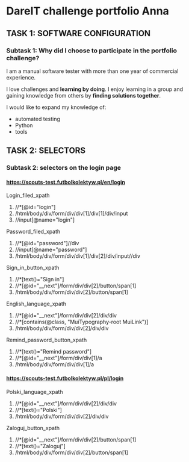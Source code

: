 # DareIT challenge portfolio Anna

## TASK 1: SOFTWARE CONFIGURATION

### Subtask 1: Why did I choose to participate in the portfolio challenge?

I am a manual software tester with more than one year of commercial experience.

I love challenges and **learning by doing**. I enjoy learning in a group and gaining knowledge from others by **finding
solutions together**.

I would like to expand my knowledge of:

* automated testing
* Python
* tools

## TASK 2: SELECTORS

### Subtask 2: selectors on the login page

#### https://scouts-test.futbolkolektyw.pl/en/login

Login_filed_xpath

1. //*[@id="login"]
2. /html/body/div/form/div/div[1]/div[1]/div/input
3. //input[@name="login"]

Password_filed_xpath

1. //*[@id="password"]//div
2. //input[@name="password"]
3. /html/body/div/form/div/div[1]/div[2]/div/input//div

Sign_in_button_xpath

1. //*[text()="Sign in"]
2. //*[@id="__next"]/form/div/div[2]/button/span[1]
3. /html/body/div/form/div/div[2]/button/span[1]

English_language_xpath

1. //*[@id="__next"]/form/div/div[2]/div/div
2. //*[contains(@class, "MuiTypography-root MuiLink")]
3. /html/body/div/form/div/div[2]/div/div

Remind_password_button_xpath

1. //*[text()="Remind password"]
2. //*[@id="__next"]/form/div/div[1]/a
3. /html/body/div/form/div/div[1]/a

#### https://scouts-test.futbolkolektyw.pl/pl/login

Polski_language_xpath

1. //*[@id="__next"]/form/div/div[2]/div/div
2. //*[text()="Polski"]
3. /html/body/div/form/div/div[2]/div/div

Zaloguj_button_xpath

1. //*[@id="__next"]/form/div/div[2]/button/span[1]
2. //*[text()="Zaloguj"]
3. /html/body/div/form/div/div[2]/button/span[1]

